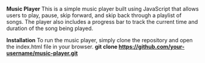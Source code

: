 **Music Player**
This is a simple music player built using JavaScript that allows users to play, pause, skip forward, and skip back through a playlist of songs. The player also includes a progress bar to track the current time and duration of the song being played.

**Installation**
To run the music player, simply clone the repository and open the index.html file in your browser.
__git clone https://github.com/your-username/music-player.git__
